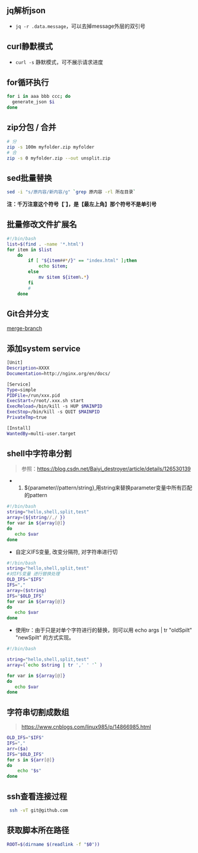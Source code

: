 ## jq解析json

- `jq -r .data.message`，可以去掉message外层的双引号

## curl静默模式

- `curl -s` 静默模式，可不展示请求进度

## for循环执行

```sh
for i in aaa bbb ccc; do
  generate_json $i
done
```

## zip分包 / 合并

```sh
# 分
zip -s 100m myfolder.zip myfolder
# 合
zip -s 0 myfolder.zip --out unsplit.zip
```


## sed批量替换

```sh
sed -i "s/原内容/新内容/g" `grep 原内容 -rl 所在目录`
```

**注：千万注意这个符号【`】，是【最左上角】那个符号不是单引号**

## 批量修改文件扩展名

```sh
#!/bin/bash
list=$(find . -name '*.html')
for item in $list
    do
        if [ "${item##*/}" == "index.html" ];then
            echo $item;
        else
            mv $item ${item%.*}
        fi
        #
    done
```

## Git合并分支

[merge-branch](./code/shell.sh ':include :type=code :fragment=merge-branch')

## 添加system service

```sh
[Unit]
Description=XXXX
Documentation=http://nginx.org/en/docs/

[Service]
Type=simple
PIDFile=/run/xxx.pid
ExecStart=/root/.xxx.sh start
ExecReload=/bin/kill -s HUP $MAINPID
ExecStop=/bin/kill -s QUIT $MAINPID
PrivateTmp=true

[Install]
WantedBy=multi-user.target
```

## shell中字符串分割

> 参照：https://blog.csdn.net/Baiyi_destroyer/article/details/126530139
- 1. ${parameter//pattern/string},用string来替换parameter变量中所有匹配的pattern

```sh
#!/bin/bash
string="hello,shell,split,test"
array=(${string//,/ })
for var in ${array[@]}
do
   echo $var
done

```

- 自定义IFS变量, 改变分隔符, 对字符串进行切

```sh
#!/bin/bash
string="hello,shell,split,test"
#对IFS变量 进行替换处理
OLD_IFS="$IFS"
IFS=","
array=($string)
IFS="$OLD_IFS"
for var in ${array[@]}
do
   echo $var
done

```

- 使用tr：由于只是对单个字符进行的替换，则可以用  echo args |   tr "oldSpilt" "newSpilt"  的方式实现。

```sh
#!/bin/bash

string="hello,shell,split,test"
array=(`echo $string | tr ',' ' '` )

for var in ${array[@]}
do
   echo $var
done

```

## 字符串切割成数组

> https://www.cnblogs.com/linux985/p/14866985.html

```sh
OLD_IFS="$IFS"
IFS=","
arr=($a)
IFS="$OLD_IFS"
for s in ${arr[@]}
do
    echo "$s"
done
```

## ssh查看连接过程

```sh
 ssh -vT git@github.com
```

## 获取脚本所在路径
```sh
ROOT=$(dirname $(readlink -f "$0"))
```


